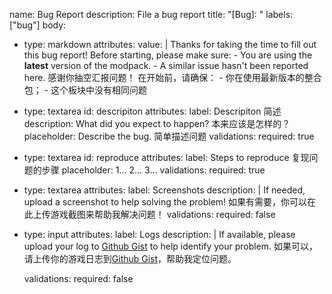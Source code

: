 name: Bug Report
description: File a bug report
title: "[Bug]: "
labels: ["bug"]
body:
  - type: markdown
    attributes:
      value: |
        Thanks for taking the time to fill out this bug report!
        Before starting, please make sure: 
        - You are using the **latest** version of the modpack.
        - A similar issue hasn't been reported here.
        感谢你抽空汇报问题！
        在开始前，请确保：
        - 你在使用最新版本的整合包；
        - 这个板块中没有相同问题
  - type: textarea
    id: descripiton
    attributes:
      label: Descripiton 简述
      description: What did you expect to happen? 本来应该是怎样的？
      placeholder: Describe the bug. 简单描述问题
    validations:
      required: true
  - type: textarea
    id: reproduce
    attributes:
      label: Steps to reproduce 复现问题的步骤
      placeholder: 1... 2... 3...
    validations:
      required: true
  - type: textarea
    attributes:
      label: Screenshots
      description: |
        If needed, upload a screenshot to help solving the problem!
        如果有需要，你可以在此上传游戏截图来帮助我解决问题！
    validations:
      required: false
  - type: input
    attributes:
      label: Logs
      description: |
        If available, please upload your log to [Github Gist](https://gist.github.com/) to help identify your problem.
        如果可以，请上传你的游戏日志到[Github Gist](https://gist.github.com/)，帮助我定位问题。
        
    validations:
      required: false

